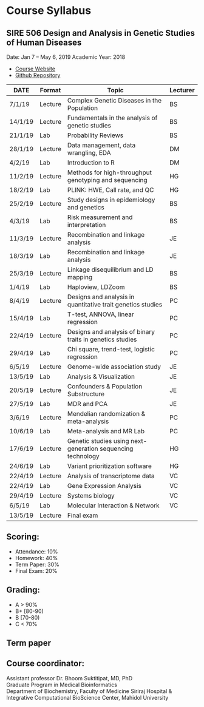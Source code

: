 Course Syllabus
===============

SIRE 506 Design and Analysis in Genetic Studies of Human Diseases
-----------------------------------------------------------------
Date:  Jan 7 – May 6, 2019
Academic Year: 2018

-   [Course Website](https://si-medbif.github.io/SIRE506/)
-   [Github Repository](https://github.com/si-medbif/SIRE506)


DATE | Format | Topic | Lecturer
-----|--------|-------|---------
7/1/19 | Lecture | Complex Genetic Diseases in the Population | BS
14/1/19 | Lecture | Fundamentals in the analysis of genetic studies | BS
21/1/19 | Lab | Probability Reviews | BS
28/1/19 | Lecture | Data management, data wrangling, EDA | DM
4/2/19 | Lab | Introduction to R | DM
11/2/19 | Lecture | Methods for high-throughput genotyping and sequencing | HG
18/2/19 | Lab | PLINK: HWE, Call rate, and QC | HG
25/2/19 | Lecture | Study designs in epidemiology and genetics | BS
4/3/19 | Lab | Risk measurement and interpretation | BS
11/3/19 | Lecture | Recombination and linkage analysis | JE
18/3/19 | Lab | Recombination and linkage analysis | JE
25/3/19 | Lecture | Linkage disequilibrium and LD mapping | BS
1/4/19 | Lab | Haploview, LDZoom | BS
8/4/19 | Lecture | Designs and analysis in quantitative trait genetics studies | PC
15/4/19 | Lab | T-test, ANNOVA, linear regression | PC
22/4/19 | Lecture | Designs and analysis of binary traits in genetics studies | PC
29/4/19 | Lab | Chi square, trend-test, logistic regression | PC
6/5/19 | Lecture | Genome-wide association study | JE
13/5/19 | Lab | Analysis & Visualization | JE
20/5/19 | Lecture | Confounders & Population Substructure | JE
27/5/19 | Lab | MDR and PCA | JE
3/6/19 | Lecture | Mendelian randomization & meta-analysis | PC
10/6/19 | Lab | Meta-analysis and MR Lab | PC
17/6/19 | Lecture | Genetic studies using next-generation sequencing technology | HG
24/6/19 | Lab | Variant prioritization software | HG
22/4/19 | Lecture | Analysis of transcriptome data | VC
22/4/19 | Lab | Gene Expression Analysis | VC
29/4/19 | Lecture | Systems biology  | VC
6/5/19 | Lab | Molecular Interaction & Network | VC
13/5/19 | Lecture | Final exam | 

Scoring:
--------

-   Attendance: 10%
-   Homework: 40%
-   Term Paper: 30%
-   Final Exam: 20%

Grading:
--------

-   A > 90%
-   B+ [80-90)
-   B [70-80)
-   C < 70%

Term paper
----------

Course coordinator:
-------------------

Assistant professor Dr. Bhoom Suktitipat, MD, PhD  
Graduate Program in Medical Bioinformatics  
Department of Biochemistry, Faculty of Medicine Siriraj Hospital &  
Integrative Computational BioScience Center, Mahidol University
